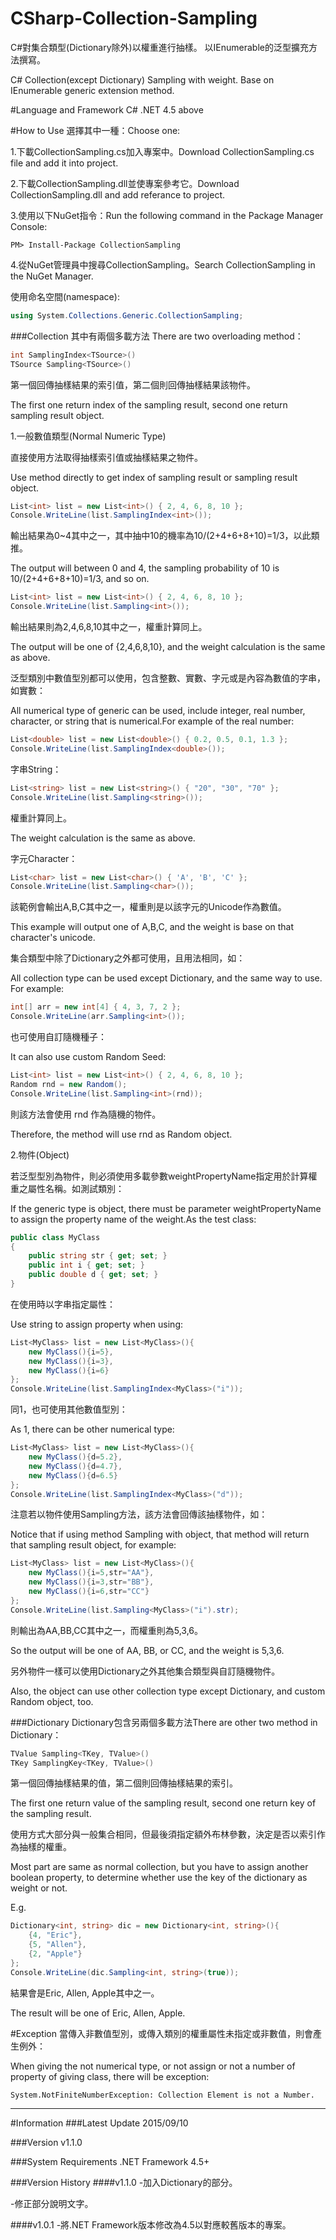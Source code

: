 # CSharp-Collection-Sampling
C#對集合類型(Dictionary除外)以權重進行抽樣。 以IEnumerable的泛型擴充方法撰寫。

C# Collection(except Dictionary) Sampling with weight. Base on IEnumerable generic extension method.

#Language and Framework
C# .NET 4.5 above

#How to Use
選擇其中一種：Choose one:

1.下載CollectionSampling.cs加入專案中。Download CollectionSampling.cs file and add it into project.

2.下載CollectionSampling.dll並使專案參考它。Download CollectionSampling.dll and add referance to project.

3.使用以下NuGet指令：Run the following command in the Package Manager Console:

```
PM> Install-Package CollectionSampling
```

4.從NuGet管理員中搜尋CollectionSampling。Search CollectionSampling in the NuGet Manager.

使用命名空間(namespace):
```C#
using System.Collections.Generic.CollectionSampling;
```

###Collection
其中有兩個多載方法 There are two overloading method：
```C#
int SamplingIndex<TSource>()
TSource Sampling<TSource>()
```
第一個回傳抽樣結果的索引值，第二個則回傳抽樣結果該物件。

The first one return index of the sampling result, second one return sampling result object.

1.一般數值類型(Normal Numeric Type)

直接使用方法取得抽樣索引值或抽樣結果之物件。

Use method directly to get index of sampling result or sampling result object.
```C#
List<int> list = new List<int>() { 2, 4, 6, 8, 10 };
Console.WriteLine(list.SamplingIndex<int>());
```
輸出結果為0~4其中之一，其中抽中10的機率為10/(2+4+6+8+10)=1/3，以此類推。

The output will between 0 and 4, the sampling probability of 10 is 10/(2+4+6+8+10)=1/3, and so on.
```C#
List<int> list = new List<int>() { 2, 4, 6, 8, 10 };
Console.WriteLine(list.Sampling<int>());
```
輸出結果則為2,4,6,8,10其中之一，權重計算同上。

The output will be one of {2,4,6,8,10}, and the weight calculation is the same as above.

泛型類別中數值型別都可以使用，包含整數、實數、字元或是內容為數值的字串，如實數：

All numerical type of generic can be used, include integer, real number, character, or string that is numerical.For example of the real number:
```C#
List<double> list = new List<double>() { 0.2, 0.5, 0.1, 1.3 };
Console.WriteLine(list.SamplingIndex<double>());
```
字串String：
```C#
List<string> list = new List<string>() { "20", "30", "70" };
Console.WriteLine(list.Sampling<string>());
```
權重計算同上。

The weight calculation is the same as above.

字元Character：
```C#
List<char> list = new List<char>() { 'A', 'B', 'C' };
Console.WriteLine(list.Sampling<char>());
```
該範例會輸出A,B,C其中之一，權重則是以該字元的Unicode作為數值。

This example will output one of A,B,C, and the weight is base on that character's unicode.

集合類型中除了Dictionary之外都可使用，且用法相同，如：

All collection type can be used except Dictionary, and the same way to use. For example:
```C#
int[] arr = new int[4] { 4, 3, 7, 2 };
Console.WriteLine(arr.Sampling<int>());
```

也可使用自訂隨機種子：

It can also use custom Random Seed:
```C#
List<int> list = new List<int>() { 2, 4, 6, 8, 10 };
Random rnd = new Random();
Console.WriteLine(list.Sampling<int>(rnd));
```
則該方法會使用 rnd 作為隨機的物件。

Therefore, the method will use rnd as Random object.

2.物件(Object)

若泛型型別為物件，則必須使用多載參數weightPropertyName指定用於計算權重之屬性名稱。如測試類別：

If the generic type is object, there must be parameter weightPropertyName to assign the property name of the weight.As the test class:
```C#
public class MyClass
{
    public string str { get; set; }
    public int i { get; set; }
    public double d { get; set; }
}
```
在使用時以字串指定屬性：

Use string to assign property when using:
```C#
List<MyClass> list = new List<MyClass>(){
    new MyClass(){i=5},
    new MyClass(){i=3},
    new MyClass(){i=6}
};
Console.WriteLine(list.SamplingIndex<MyClass>("i"));
```
同1，也可使用其他數值型別：

As 1, there can be other numerical type:
```C#
List<MyClass> list = new List<MyClass>(){
    new MyClass(){d=5.2},
    new MyClass(){d=4.7},
    new MyClass(){d=6.5}
};
Console.WriteLine(list.SamplingIndex<MyClass>("d"));
```
注意若以物件使用Sampling<T>方法，該方法會回傳該抽樣物件，如：

Notice that if using method Sampling<T> with object, that method will return that sampling result object, for example:
```C#
List<MyClass> list = new List<MyClass>(){
    new MyClass(){i=5,str="AA"},
    new MyClass(){i=3,str="BB"},
    new MyClass(){i=6,str="CC"}
};
Console.WriteLine(list.Sampling<MyClass>("i").str);
```
則輸出為AA,BB,CC其中之一，而權重則為5,3,6。

So the output will be one of AA, BB, or CC, and the weight is 5,3,6.

另外物件一樣可以使用Dictionary之外其他集合類型與自訂隨機物件。

Also, the object can use other collection type except Dictionary, and custom Random object, too.

###Dictionary
Dictionary包含另兩個多載方法There are other two method in Dictionary：
```C#
TValue Sampling<TKey, TValue>()
TKey SamplingKey<TKey, TValue>()
```
第一個回傳抽樣結果的值，第二個則回傳抽樣結果的索引。

The first one return value of the sampling result, second one return key of the sampling result.

使用方式大部分與一般集合相同，但最後須指定額外布林參數，決定是否以索引作為抽樣的權重。

Most part are same as normal collection, but you have to assign another boolean property, to determine whether use the key of the dictionary as weight or not.

E.g.
```C#
Dictionary<int, string> dic = new Dictionary<int, string>(){
    {4, "Eric"},
    {5, "Allen"},
    {2, "Apple"}
};
Console.WriteLine(dic.Sampling<int, string>(true));
```
結果會是Eric, Allen, Apple其中之一。

The result will be one of Eric, Allen, Apple.

#Exception
當傳入非數值型別，或傳入類別的權重屬性未指定或非數值，則會產生例外：

When giving the not numerical type, or not assign or not a number of property of giving class, there will be exception:

`System.NotFiniteNumberException: Collection Element is not a Number.`

***

#Information
###Latest Update
2015/09/10

###Version
v1.1.0

###System Requirements
.NET Framework 4.5+

###Version History
####v1.1.0
-加入Dictionary的部分。

-修正部分說明文字。

####v1.0.1
-將.NET Framework版本修改為4.5以對應較舊版本的專案。

